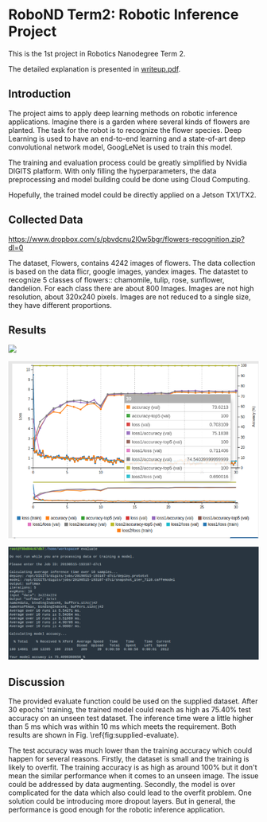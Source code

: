 # RoboND Term2: Robotic Inference Project

This is the 1st project in Robotics Nanodegree Term 2.

The detailed explanation is presented in [writeup.pdf](./writeup.pdf).

## Introduction

The project aims to apply deep learning methods on robotic inference applications. Imagine there is a garden where several kinds of flowers are planted. The task for the robot is to recognize the flower species. Deep Learning is used to have an end-to-end learning and a state-of-art deep convolutional network model, GoogLeNet is used to train this model.

The training and evaluation process could be greatly simplified by Nvidia DIGITS platform. With only filling the hyperparameters, the data preprocessing and model building could be done using Cloud Computing.

Hopefully, the trained model could be directly applied on a Jetson TX1/TX2.

## Collected Data

https://www.dropbox.com/s/pbvdcnu2l0w5bgr/flowers-recognition.zip?dl=0

The dataset, Flowers, contains 4242 images of flowers. The data collection is based on the data flicr, google images, yandex images. The datastet to recognize 5 classes of flowers:: chamomile, tulip, rose, sunflower, dandelion. For each class there are about 800 Images. Images are not high resolution, about 320x240 pixels. Images are not reduced to a single size, they have different proportions.

## Results

![](./latex/images/googlenet_supplied_training_loss.png)

![](./latex/images/googlenet_flowers_training_loss.png)

![](./latex/images/evaluate_screenshot.png)

## Discussion

The provided evaluate function could be used on the supplied dataset. After 30 epochs' training, the trained model could reach as high as 75.40\% test accuracy on an unseen test dataset. The inference time were a little higher than 5 ms which was within 10 ms which meets the requirement. Both results are shown in Fig. \ref{fig:supplied-evaluate}.

The test accuracy was much lower than the training accuracy which could happen for several reasons. Firstly, the dataset is small and the training is likely to overfit. The training accuracy is as high as around 100\% but it don't mean the similar performance when it comes to an unseen image. The issue could be addressed by data augmenting. Secondly, the model is over complicated for the data which also could lead to the overfit problem. One solution could be introducing more dropout layers. But in general, the performance is good enough for the robotic inference application.

